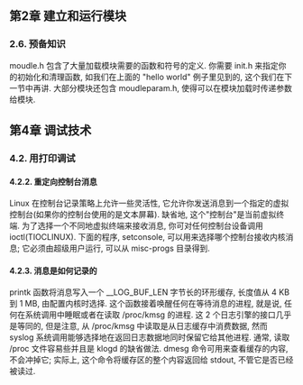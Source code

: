 ## 第2章 建立和运行模块

### 2.6. 预备知识

moudle.h 包含了大量加载模块需要的函数和符号的定义. 你需要 init.h 来指定你的初始化和清理函数, 如我们在上面的 "hello world" 例子里见到的, 这个我们在下一节中再讲. 大部分模块还包含 moudleparam.h, 使得可以在模块加载时传递参数给模块.

## 第4章 调试技术

### 4.2. 用打印调试

#### 4.2.2. 重定向控制台消息

Linux 在控制台记录策略上允许一些灵活性, 它允许你发送消息到一个指定的虚拟控制台(如果你的控制台使用的是文本屏幕). 缺省地, 这个"控制台"是当前虚拟终端. 为了选择一个不同地虚拟终端来接收消息, 你可对任何控制台设备调用 ioctl(TIOCLINUX). 下面的程序, setconsole, 可以用来选择哪个控制台接收内核消息; 它必须由超级用户运行, 可以从 misc-progs 目录得到.

#### 4.2.3. 消息是如何记录的

printk 函数将消息写入一个 __LOG_BUF_LEN 字节长的环形缓存, 长度值从 4 KB 到 1 MB, 由配置内核时选择. 这个函数接着唤醒任何在等待消息的进程, 就是说, 任何在系统调用中睡眠或者在读取 /proc/kmsg 的进程. 这 2 个日志引擎的接口几乎是等同的, 但是注意, 从 /proc/kmsg 中读取是从日志缓存中消费数据, 然而 syslog 系统调用能够选择地在返回日志数据地同时保留它给其他进程. 通常, 读取 /proc 文件容易些并且是 klogd 的缺省做法. dmesg 命令可用来查看缓存的内容, 不会冲掉它; 实际上, 这个命令将缓存区的整个内容返回给 stdout, 不管它是否已经被读过.